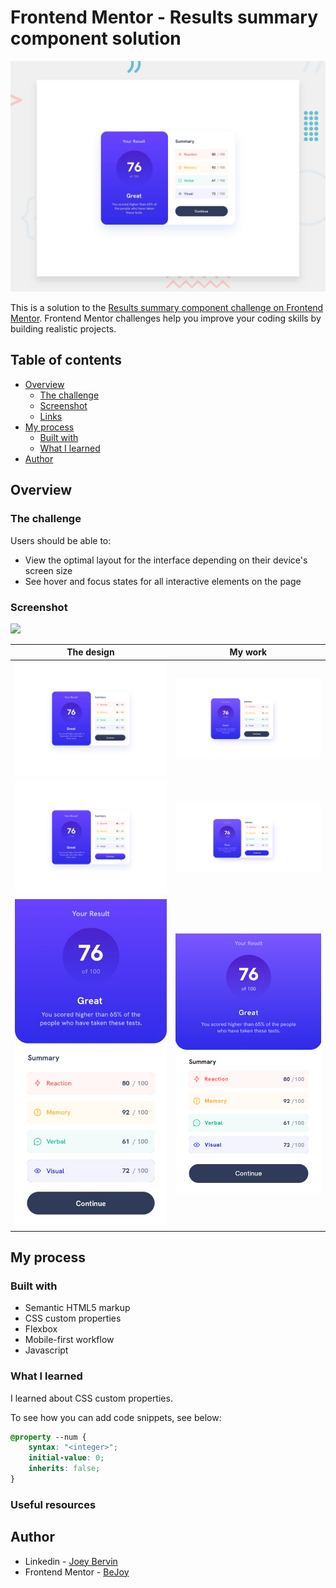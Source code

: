 # Frontend Mentor - Results summary component solution

![](./assets/design/desktop-preview.jpg)

This is a solution to the [Results summary component challenge on Frontend Mentor](https://www.frontendmentor.io/challenges/results-summary-component-CE_K6s0maV). Frontend Mentor challenges help you improve your coding skills by building realistic projects. 

## Table of contents

- [Overview](#overview)
  - [The challenge](#the-challenge)
  - [Screenshot](#screenshot)
  - [Links](#links)
- [My process](#my-process)
  - [Built with](#built-with)
  - [What I learned](#what-i-learned)
- [Author](#author)


## Overview



### The challenge

Users should be able to:

- View the optimal layout for the interface depending on their device's screen size
- See hover and focus states for all interactive elements on the page

### Screenshot

![](./screenshot.jpg)

| The design                            | My work                               |
|---------------------------------------|---------------------------------------|
|![](./assets/design/desktop-design.jpg) | ![](./assets/final/desktop.png)        |
|![](./assets/design/active-states.jpg)  | ![](./assets/final/desktop-state.png)  |
|![](./assets/design/mobile-design.jpg)  | ![](./assets/final/phone.png)          |

<!-- ### Links

- Solution URL: [Add solution URL here](https://your-solution-url.com)
- Live Site URL: [Add live site URL here](https://your-live-site-url.com)
-->

## My process

### Built with

- Semantic HTML5 markup
- CSS custom properties
- Flexbox
- Mobile-first workflow
- Javascript

### What I learned

I learned about CSS custom properties.

To see how you can add code snippets, see below:

```css
@property --num {
    syntax: "<integer>";
    initial-value: 0;
    inherits: false;
}
```

### Useful resources


## Author

- Linkedin - [Joey Bervin](https://www.linkedin.com/in/joey-bervin/)
- Frontend Mentor - [BeJoy ](https://www.frontendmentor.io/profile/Joeybervin)
